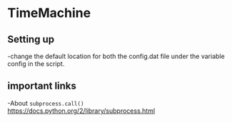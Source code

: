 # TimeMachine

##  Setting up

-change the default location for both the config.dat file under the variable config in the script.


##  important links
-About  `subprocess.call()` https://docs.python.org/2/library/subprocess.html
